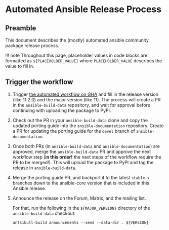 # Automated Ansible Release Process

## Preamble

This document describes the (mostly) automated ansible community package release process.

!!! note
    Throughout this page, placeholder values in code blocks are formatted as
    `${PLACEHOLDER_VALUE}` where `PLACEHOLDER_VALUE` describes the value to fill in.


## Trigger the workflow

1. Trigger [the automated workflow on GHA](https://github.com/ansible-community/ansible-build-data/actions/workflows/ansible-release.yml) and fill in the release version (like 11.2.0) and the major version (like 11).
   The process will create a PR in the `ansible-build-data` repository, and wait for approval before continuing with uploading the package to PyPI.

2. Check out the PR in your `ansible-build-data` clone and copy the updated porting guide into the `ansible-documentation` repository.
   Create a PR for updating the porting guide for the `devel` branch of `ansible-documentation`.

3. Once both PRs (in `ansible-build-data` and `ansible-documentation`) are approved, merge the `ansible-build-data` PR and approve the next workflow step (**in this order!** the next steps of the workflow require the PR to be merged!).
   This will upload the package to PyPI and tag the release in `ansible-build-data`.

4. Merge the porting guide PR, and backport it to the latest `stable-x` branches down to the ansible-core version that is included in this Ansible release.

5. Announce the release on the Forum, Matrix, and the mailing list.

    For that, run the following in the `${MAJOR_VERSION}` directory of the `ansible-build-data` checkout:
    ```
    antsibull-build announcements --send --data-dir . ${VERSION}
    ```
